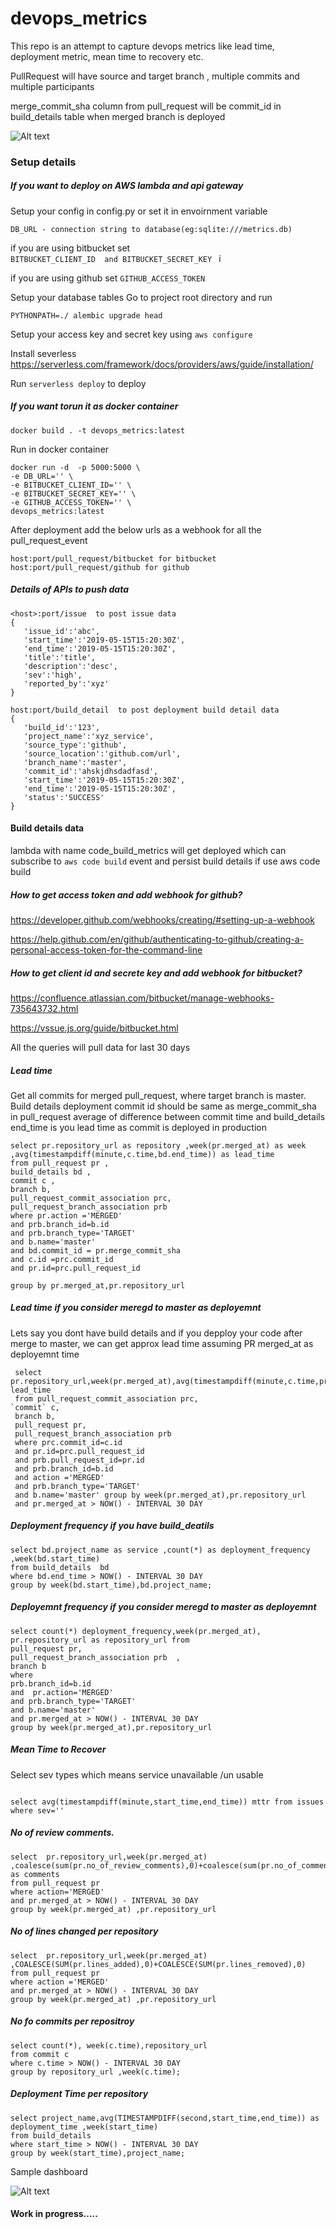 # devops_metrics
This repo is an attempt to capture devops metrics like lead time, deployment metric, mean time to recovery etc.



PullRequest will have source and target branch , multiple commits and multiple participants

merge_commit_sha  column from pull_request  will be commit_id in build_details table when merged branch is deployed


![Alt text](db_schema.png?raw=true "Title")


### Setup details 

##### If you want to deploy on AWS lambda and api gateway 

Setup your config in config.py or set it in envoirnment variable


```DB_URL - connection string to database(eg:sqlite:///metrics.db)```


if you are using bitbucket set  
```BITBUCKET_CLIENT_ID  and BITBUCKET_SECRET_KEY ``` i

if you are using github  set 
```GITHUB_ACCESS_TOKEN ```


Setup your database tables
Go to project root directory and run 


```PYTHONPATH=./ alembic upgrade head```



Setup your access key and secret key using ```aws configure```

Install severless  https://serverless.com/framework/docs/providers/aws/guide/installation/


Run ```serverless deploy``` to deploy 



##### If you want torun it as docker container 

```docker build . -t devops_metrics:latest```

Run in docker container 

```
docker run -d  -p 5000:5000 \
-e DB_URL='' \
-e BITBUCKET_CLIENT_ID='' \
-e BITBUCKET_SECRET_KEY='' \
-e GITHUB_ACCESS_TOKEN='' \
devops_metrics:latest
```

After deployment add the below  urls as a webhook for all the pull_request_event
```
host:port/pull_request/bitbucket for bitbucket
host:port/pull_request/github for github
```

##### Details of APIs to push data


```
<host>:port/issue  to post issue data
{ 
   'issue_id':'abc',
   'start_time':'2019-05-15T15:20:30Z',
   'end_time':'2019-05-15T15:20:30Z',
   'title':'title',
   'description':'desc',
   'sev':'high',
   'reported_by':'xyz'
}
```
```
host:port/build_detail  to post deployment build detail data
{ 
   'build_id':'123',
   'project_name':'xyz_service',
   'source_type':'github',
   'source_location':'github.com/url',
   'branch_name':'master',
   'commit_id':'ahskjdhsdadfasd',
   'start_time':'2019-05-15T15:20:30Z',
   'end_time':'2019-05-15T15:20:30Z',
   'status':'SUCCESS'
}
```

#### Build details data
lambda with name code_build_metrics will get deployed which can subscribe to ```aws code build``` event and persist build details if use aws code build


##### How to get access token and add webhook for github?
https://developer.github.com/webhooks/creating/#setting-up-a-webhook

https://help.github.com/en/github/authenticating-to-github/creating-a-personal-access-token-for-the-command-line


##### How to get client id and secrete key   and add webhook for bitbucket?
https://confluence.atlassian.com/bitbucket/manage-webhooks-735643732.html

https://vssue.js.org/guide/bitbucket.html




All the queries will pull data for last 30 days

##### Lead time

Get all commits for merged pull_request, where target branch is master.
Build details deployment commit id should be same as merge_commit_sha in pull_request
average of difference between commit time and build_details end_time is you lead time as commit is deployed in production
````
select pr.repository_url as repository ,week(pr.merged_at) as week ,avg(timestampdiff(minute,c.time,bd.end_time)) as lead_time
from pull_request pr , 
build_details bd ,
commit c , 
branch b,
pull_request_commit_association prc,
pull_request_branch_association prb
where pr.action ='MERGED'
and prb.branch_id=b.id
and prb.branch_type='TARGET'
and b.name='master'
and bd.commit_id = pr.merge_commit_sha
and c.id =prc.commit_id
and pr.id=prc.pull_request_id

group by pr.merged_at,pr.repository_url
````


##### Lead time if you consider meregd to master as deployemnt
Lets say you dont have build details and if you depploy your code after merge to master, we can get approx lead time assuming PR merged_at as deployemnt time 

```
 select pr.repository_url,week(pr.merged_at),avg(timestampdiff(minute,c.time,pr.merged_at))as lead_time 
 from pull_request_commit_association prc, 
`commit` c,
 branch b,
 pull_request pr,
 pull_request_branch_association prb 
 where prc.commit_id=c.id
 and pr.id=prc.pull_request_id 
 and prb.pull_request_id=pr.id  
 and prb.branch_id=b.id  
 and action ='MERGED' 
 and prb.branch_type='TARGET' 
 and b.name='master' group by week(pr.merged_at),pr.repository_url
 and pr.merged_at > NOW() - INTERVAL 30 DAY
```

##### Deployment frequency if you have build_deatils
```
select bd.project_name as service ,count(*) as deployment_frequency ,week(bd.start_time)  
from build_details  bd
where bd.end_time > NOW() - INTERVAL 30 DAY
group by week(bd.start_time),bd.project_name;
```

##### Deployemnt frequency if you consider meregd to master as deployemnt

```
select count(*) deployment_frequency,week(pr.merged_at), pr.repository_url as repository_url from 
pull_request pr, 
pull_request_branch_association prb  ,
branch b
where
prb.branch_id=b.id
and  pr.action='MERGED'
and prb.branch_type='TARGET'
and b.name='master'
and pr.merged_at > NOW() - INTERVAL 30 DAY
group by week(pr.merged_at),pr.repository_url
```

##### Mean Time to Recover
Select sev types which means service unavailable /un usable
```

select avg(timestampdiff(minute,start_time,end_time)) mttr from issues 
where sev=''

```
##### No of review comments.
```
select  pr.repository_url,week(pr.merged_at) ,coalesce(sum(pr.no_of_review_comments),0)+coalesce(sum(pr.no_of_comments),0) as comments  
from pull_request pr 
where action='MERGED' 
and pr.merged_at > NOW() - INTERVAL 30 DAY
group by week(pr.merged_at) ,pr.repository_url
```

##### No of lines changed per repository 
```
select  pr.repository_url,week(pr.merged_at) ,COALESCE(SUM(pr.lines_added),0)+COALESCE(SUM(pr.lines_removed),0)
from pull_request pr 
where action ='MERGED'
and pr.merged_at > NOW() - INTERVAL 30 DAY
group by week(pr.merged_at) ,pr.repository_url

```

##### No fo commits per repositroy

```
select count(*), week(c.time),repository_url 
from commit c 
where c.time > NOW() - INTERVAL 30 DAY
group by repository_url ,week(c.time);

```

##### Deployment Time per repository

```
select project_name,avg(TIMESTAMPDIFF(second,start_time,end_time)) as deployment_time ,week(start_time)   
from build_details 
where start_time > NOW() - INTERVAL 30 DAY
group by week(start_time),project_name;

```
Sample dashboard





![Alt text](sample_dashboard.png?raw=true "Title")

#### Work in progress.....